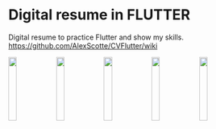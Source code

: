 # Digital resume in FLUTTER

Digital resume to practice Flutter and show my skills.
https://github.com/AlexScotte/CVFlutter/wiki

<img src="https://user-images.githubusercontent.com/53000621/99261145-9a6d9400-281c-11eb-8ecc-881a94a61d57.jpg" width="18%"> <img src="https://user-images.githubusercontent.com/53000621/99261152-9d688480-281c-11eb-9976-ce662a79d8fc.jpg" width="18%"> <img src="https://user-images.githubusercontent.com/53000621/99261161-a0fc0b80-281c-11eb-9436-863a9eac2cbf.jpg" width="18%"> <img src="https://user-images.githubusercontent.com/53000621/99261183-a5c0bf80-281c-11eb-9aec-b74155330263.jpg" width="18%"> <img src="https://user-images.githubusercontent.com/53000621/99261191-a8bbb000-281c-11eb-86b8-58a38788ecea.jpg" width="18%">
